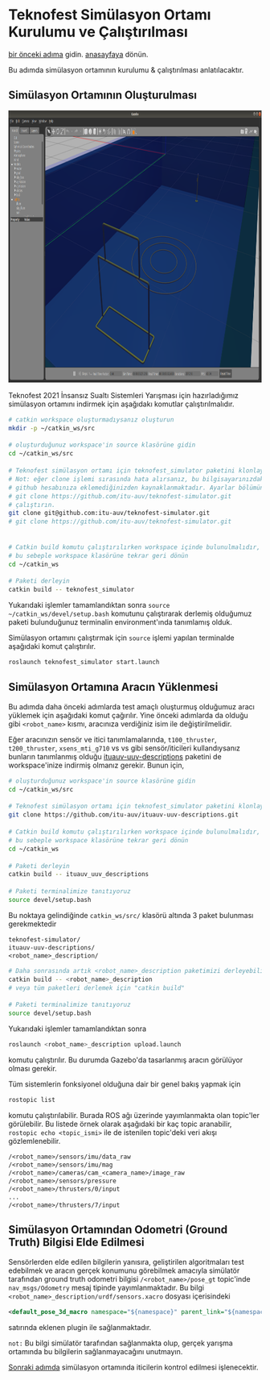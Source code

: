 # Teknofest Simülasyon Ortamı Kurulumu ve Çalıştırılması
[bir önceki adıma](setup-sensors.md) gidin.
[anasayfaya](index.md) dönün.


Bu adımda simülasyon ortamının kurulumu & çalıştırılması anlatılacaktır.


## Simülasyon Ortamının Oluşturulması

<img src="images/pool2.png" alt="alt text" width="950" height="540">

Teknofest 2021 İnsansız Sualtı Sistemleri Yarışması için hazırladığımız simülasyon ortamını indirmek için aşağıdakı komutlar çalıştırılmalıdır.
```sh
# catkin workspace oluşturmadıysanız oluşturun
mkdir -p ~/catkin_ws/src

# oluşturduğunuz workspace'in source klasörüne gidin
cd ~/catkin_ws/src

# Teknofest simülasyon ortamı için teknofest_simulator paketini klonlayalım.
# Not: eğer clone işlemi sırasında hata alırsanız, bu bilgisayarınızdaki ssh anahtarını
# github hesabınıza eklemediğinizden kaynaklanmaktadır. Ayarlar bölümünden ekleyin veya
# git clone https://github.com/itu-auv/teknofest-simulator.git 
# çalıştırın. 
git clone git@github.com:itu-auv/teknofest-simulator.git
# git clone https://github.com/itu-auv/teknofest-simulator.git 


# Catkin build komutu çalıştırılırken workspace içinde bulunulmalıdır,
# bu sebeple workspace klasörüne tekrar geri dönün
cd ~/catkin_ws

# Paketi derleyin
catkin build -- teknofest_simulator
```
Yukarıdaki işlemler tamamlandıktan sonra `source ~/catkin_ws/devel/setup.bash` komutunu çalıştırarak derlemiş olduğumuz paketi
bulunduğunuz terminalin environment'ında tanımlamış olduk.

Simülasyon ortamını çalıştırmak için `source` işlemi yapılan terminalde aşağıdaki komut çalıştırılır.

```sh
roslaunch teknofest_simulator start.launch
```

## Simülasyon Ortamına Aracın Yüklenmesi
Bu adımda daha önceki adımlarda test amaçlı oluşturmuş olduğumuz aracı yüklemek için aşağıdaki komut çağırılır.
Yine önceki adımlarda da olduğu gibi `<robot_name>` kısmı, aracınıza verdiğiniz isim ile değiştirilmelidir.

Eğer aracınızın sensör ve itici tanımlamalarında, `t100_thruster`, `t200_thruster`, `xsens_mti_g710` vs vs gibi sensör/iticileri kullandıysanız
bunların tanımlanmış olduğu [ituauv-uuv-descriptions](https://github.com/itu-auv/ituauv-uuv-descriptions) paketini de workspace'inize indirmiş olmanız gerekir.
Bunun için,
```sh
# oluşturduğunuz workspace'in source klasörüne gidin
cd ~/catkin_ws/src

# Teknofest simülasyon ortamı için teknofest_simulator paketini klonlayalım.
git clone https://github.com/itu-auv/ituauv-uuv-descriptions.git

# Catkin build komutu çalıştırılırken workspace içinde bulunulmalıdır,
# bu sebeple workspace klasörüne tekrar geri dönün
cd ~/catkin_ws

# Paketi derleyin
catkin build -- ituauv_uuv_descriptions

# Paketi terminalimize tanıtıyoruz
source devel/setup.bash
```

Bu noktaya gelindiğinde
`catkin_ws/src/` klasörü altında 3 paket bulunması gerekmektedir
```
teknofest-simulator/
ituauv-uuv-descriptions/
<robot_name>_description/
```


```sh
# Daha sonrasında artık <robot_name>_description paketimizi derleyebiliriz
catkin build -- <robot_name>_description
# veya tüm paketleri derlemek için "catkin build"

# Paketi terminalimize tanıtıyoruz
source devel/setup.bash
```


Yukarıdaki işlemler tamamlandıktan sonra 

```sh
roslaunch <robot_name>_description upload.launch
```
komutu çalıştırılır. Bu durumda Gazebo'da tasarlanmış aracın görülüyor olması gerekir.

Tüm sistemlerin fonksiyonel olduğuna dair bir genel bakış yapmak için 
```sh
rostopic list
```
komutu çalıştırılabilir. Burada ROS ağı üzerinde yayımlanmakta olan topic'ler görülebilir. 
Bu listede örnek olarak aşağıdaki bir kaç topic aranabilir, `rostopic echo <topic_ismi>` ile de 
istenilen topic'deki veri akışı gözlemlenebilir.

```
/<robot_name>/sensors/imu/data_raw
/<robot_name>/sensors/imu/mag
/<robot_name>/cameras/cam_<camera_name>/image_raw
/<robot_name>/sensors/pressure
/<robot_name>/thrusters/0/input
...
/<robot_name>/thrusters/7/input
```

## Simülasyon Ortamından Odometri (Ground Truth) Bilgisi Elde Edilmesi
Sensörlerden elde edilen bilgilerin yanısıra, geliştirilen algoritmaları test edebilmek ve aracın gerçek 
konumunu görebilmek amacıyla simülatör tarafından  ground truth odometri bilgisi `/<robot_name>/pose_gt` 
topic'inde `nav_msgs/Odometry` mesaj tipinde yayımlanmaktadır. Bu bilgi `<robot_name>_description/urdf/sensors.xacro`
dosyası içerisindeki 
```xml
<default_pose_3d_macro namespace="${namespace}" parent_link="${namespace}/base_link" inertial_reference_frame="${inertial_reference_frame}" />
```
satırında eklenen plugin ile sağlanmaktadır.

`not:` Bu bilgi simülatör tarafından sağlanmakta olup, gerçek yarışma ortamında
bu bilgilerin sağlanmayacağını unutmayın.


[Sonraki adımda](thruster-commanding.md) simülasyon ortamında iticilerin kontrol edilmesi işlenecektir. 


